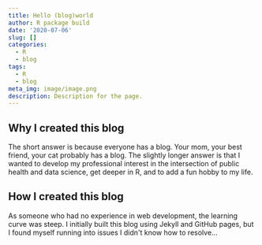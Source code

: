 ```yaml
---
title: Hello (blog)world
author: R package build
date: '2020-07-06'
slug: []
categories:
  - R
  - blog
tags:
  - R
  - blog
meta_img: image/image.png
description: Description for the page.
---
```


## Why I created this blog

The short answer is because everyone has a blog. Your mom, your best friend, your cat probably has a blog. The slightly longer answer is that I wanted to develop my professional interest in the intersection of public health and data science, get deeper in R, and to add a fun hobby to my life. 

## How I created this blog

As someone who had no experience in web development, the learning curve was steep. I initially built this blog using Jekyll and GitHub pages, but I found myself running into issues I didn't know how to resolve...
